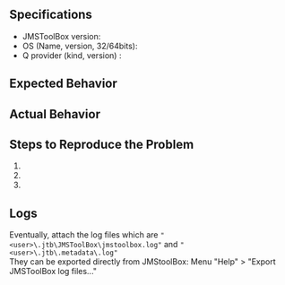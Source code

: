 ## Specifications
- JMSToolBox version:
- OS (Name, version, 32/64bits):
- Q provider (kind, version) :

## Expected Behavior


## Actual Behavior


## Steps to Reproduce the Problem

  1.
  1.
  1.

## Logs
Eventually, attach the log files which are `"<user>\.jtb\JMSToolBox\jmstoolbox.log"` and `"<user>\.jtb\.metadata\.log"`    
They can be exported directly from JMStoolBox: Menu "Help" > "Export JMSToolBox log files..."
